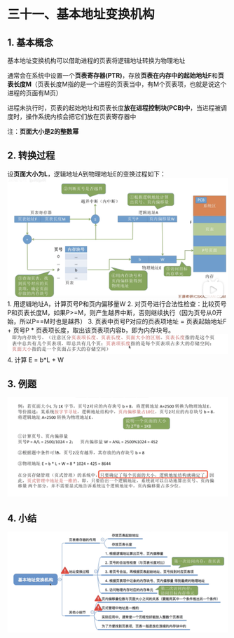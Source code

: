 # 三十一、基本地址变换机构

## 1. 基本概念
基本地址变换机构可以借助进程的页表将逻辑地址转换为物理地址

通常会在系统中设置一个**页表寄存器(PTR)**，存放**页表在内存中的起始地址F**和**页表长度M**（页表长度M指的是一个进程的页表当中，有M个页表项，也就是说这个进程的页面有M页）

进程未执行时，页表的起始地址和页表长度**放在进程控制块(PCB)中**，当进程被调度时，操作系统内核会把它们放在页表寄存器中

注：**页面大小是2的整数幂**


## 2. 转换过程
设**页面大小为L**，逻辑地址A到物理地址E的变换过程如下：
![](%E4%B8%89%E5%8D%81%E4%B8%80%E3%80%81%E5%9F%BA%E6%9C%AC%E5%9C%B0%E5%9D%80%E5%8F%98%E6%8D%A2%E6%9C%BA%E6%9E%84/%E6%88%AA%E5%B1%8F2021-07-09%2017.58.48.png)
	1. 用逻辑地址A，计算页号P和页内偏移量W
	2. 对页号进行合法性检查：比较页号P和页表长度M，如果P>=M，则产生越界中断，否则继续执行（因为页号从0开始，所以P==M时也是越界）
	3. 页表中页号P对应的页表项地址 = 页表起始地址F + 页号P * 页表项长度，取出该页表项内容b，即为内存块号。
![](%E4%B8%89%E5%8D%81%E4%B8%80%E3%80%81%E5%9F%BA%E6%9C%AC%E5%9C%B0%E5%9D%80%E5%8F%98%E6%8D%A2%E6%9C%BA%E6%9E%84/%E6%88%AA%E5%B1%8F2021-07-09%2018.03.01.png)
	4. 计算 E = b*L + W

## 3. 例题
![](%E4%B8%89%E5%8D%81%E4%B8%80%E3%80%81%E5%9F%BA%E6%9C%AC%E5%9C%B0%E5%9D%80%E5%8F%98%E6%8D%A2%E6%9C%BA%E6%9E%84/AB6B811D-9B11-48B7-A3FC-197B0D9F7B95.png)


## 4. 小结
![](%E4%B8%89%E5%8D%81%E4%B8%80%E3%80%81%E5%9F%BA%E6%9C%AC%E5%9C%B0%E5%9D%80%E5%8F%98%E6%8D%A2%E6%9C%BA%E6%9E%84/B4DDA256-89CA-4C10-AD40-6ACFE1872E91.png)
